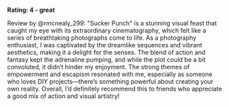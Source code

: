**Rating: 4 - great**

Review by @rmcnealy_299: "Sucker Punch" is a stunning visual feast that caught my eye with its extraordinary cinematography, which felt like a series of breathtaking photographs come to life. As a photography enthusiast, I was captivated by the dreamlike sequences and vibrant aesthetics, making it a delight for the senses. The blend of action and fantasy kept the adrenaline pumping, and while the plot could be a bit convoluted, it didn’t hinder my enjoyment. The strong themes of empowerment and escapism resonated with me, especially as someone who loves DIY projects—there’s something powerful about creating your own reality. Overall, I’d definitely recommend this to friends who appreciate a good mix of action and visual artistry!